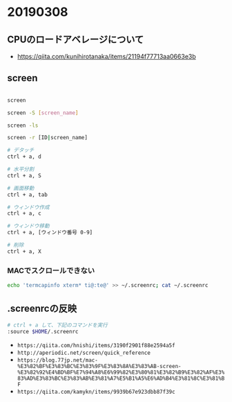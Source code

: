 # 20190308

## CPUのロードアベレージについて

* <https://qiita.com/kunihirotanaka/items/21194f77713aa0663e3b>

## screen

```sh

screen

screen -S [screen_name]

screen -ls

screen -r [ID|screen_name]

```

```sh
# デタッチ
ctrl + a, d

# 水平分割
ctrl + a, S

# 画面移動
ctrl + a, tab

# ウィンドウ作成
ctrl + a, c

# ウィンドウ移動
ctrl + a, [ウィンドウ番号 0-9]

# 削除
ctrl + a, X
```

### MACでスクロールできない

```sh
echo 'termcapinfo xterm* ti@:te@' >> ~/.screenrc; cat ~/.screenrc
```

## .screenrcの反映

```sh
# ctrl + a して、下記のコマンドを実行
:source $HOME/.screenrc
```

* `https://qiita.com/hnishi/items/3190f2901f88e2594a5f`
* `http://aperiodic.net/screen/quick_reference`
* `https://blog.77jp.net/mac-%E3%82%BF%E3%83%BC%E3%83%9F%E3%83%8A%E3%83%AB-screen-%E3%82%92%E4%BD%BF%E7%94%A8%E6%99%82%E3%80%81%E3%82%B9%E3%82%AF%E3%83%AD%E3%83%BC%E3%83%AB%E3%81%A7%E5%B1%A5%E6%AD%B4%E3%81%8C%E3%81%BF`
* `https://qiita.com/kamykn/items/9939b67e923dbb87f39c`
